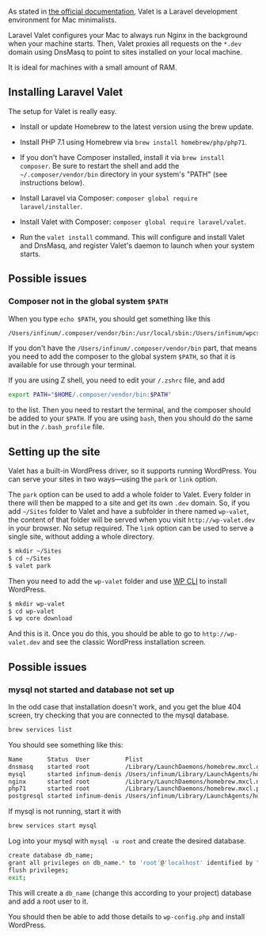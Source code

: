 As stated in [the official documentation](https://laravel.com/docs/5.4/valet), Valet is a Laravel development environment for Mac minimalists.

Laravel Valet configures your Mac to always run Nginx in the background when your machine starts. Then, Valet proxies all requests on the `*.dev` domain using DnsMasq to point to sites installed on your local machine.

It is ideal for machines with a small amount of RAM.

## Installing Laravel Valet

The setup for Valet is really easy.

* Install or update Homebrew to the latest version using the brew update.

* Install PHP 7.1 using Homebrew via `brew install homebrew/php/php71`.

* If you don't have Composer installed, install it via `brew install composer`. Be sure to restart the shell and add the  `~/.composer/vendor/bin` directory in your system's "PATH" (see instructions below).

* Install Laravel via Composer: `composer global require laravel/installer`.

* Install Valet with Composer: `composer global require laravel/valet`.

* Run the `valet install` command. This will configure and install Valet and DnsMasq, and register Valet's daemon to launch when your system starts.

## Possible issues

### Composer not in the global system `$PATH`

When you type `echo $PATH`, you should get something like this

```sh
/Users/infinum/.composer/vendor/bin:/usr/local/sbin:/Users/infinum/wpcs/vendor/bin:/Users/infinum/.rbenv/shims:/Users/infinum/.rbenv/bin:/Users/infinum/bin:/usr/local/bin:/usr/local/bin:/usr/bin:/bin:/usr/sbin:/sbin:/opt/X11/bin
```

If you don't have the `/Users/infinum/.composer/vendor/bin` part, that means you need to add the composer to the global system `$PATH`, so that it is available for use through your terminal.

If you are using Z shell, you need to edit your `/.zshrc` file, and add

```sh
export PATH="$HOME/.composer/vendor/bin:$PATH"
```

to the list. Then you need to restart the terminal, and the composer should be added to your `$PATH`. If you are using `bash`, then you should do the same but in the `/.bash_profile` file.

## Setting up the site

Valet has a built-in WordPress driver, so it supports running WordPress. You can serve your sites in two ways—using the `park` or `link` option.

The `park` option can be used to add a whole folder to Valet. Every folder in there will then be mapped to a site and get its own `.dev` domain. So, if you add `~/Sites` folder to Valet and have a subfolder in there named `wp-valet`, the content of that folder will be served when you visit `http://wp-valet.dev` in your browser. No setup required. The `link` option can be used to serve a single site, without adding a whole directory.

```sh
$ mkdir ~/Sites
$ cd ~/Sites
$ valet park
```

Then you need to add the `wp-valet` folder and use [WP CLI](http://wp-cli.org/) to install WordPress.

```sh
$ mkdir wp-valet
$ cd wp-valet
$ wp core download
```

And this is it. Once you do this, you should be able to go to `http://wp-valet.dev` and see the classic WordPress installation screen.

## Possible issues

### mysql not started and database not set up

In the odd case that installation doesn't work, and you get the blue 404 screen, try checking that you are connected to the mysql database.

```sh
brew services list
```

You should see something like this:

```sh
Name       Status  User          Plist
dnsmasq    started root          /Library/LaunchDaemons/homebrew.mxcl.dnsmasq.plist
mysql      started infinum-denis /Users/infinum/Library/LaunchAgents/homebrew.mxcl.mysql.plist
nginx      started root          /Library/LaunchDaemons/homebrew.mxcl.nginx.plist
php71      started root          /Library/LaunchDaemons/homebrew.mxcl.php71.plist
postgresql started infinum-denis /Users/infinum/Library/LaunchAgents/homebrew.mxcl.postgresql.plist
```

If mysql is not running, start it with

```sh
brew services start mysql
```

Log into your mysql with `mysql -u root` and create the desired database.


```sh
create database db_name;
grant all privileges on db_name.* to 'root'@'localhost' identified by "";
flush privileges;
exit;
```

This will create a `db_name` (change this according to your project) database and add a root user to it.

You should then be able to add those details to `wp-config.php` and install WordPress.
